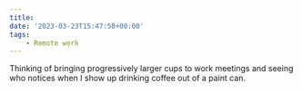 ```yaml
---
title:
date: '2023-03-23T15:47:58+00:00'
tags:
    - Remote work
---
```


Thinking of bringing progressively larger cups to work meetings and seeing who notices when I show up drinking coffee out of a paint can.
